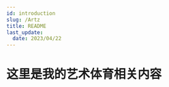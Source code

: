 ```yaml
---
id: introduction
slug: /Artz
title: README
last_update:
  date: 2023/04/22
---
```


# 这里是我的艺术体育相关内容

